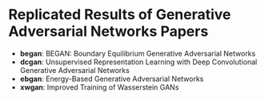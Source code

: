 # Replicated Results of Generative Adversarial Networks Papers

* **began**: BEGAN: Boundary Equilibrium Generative Adversarial Networks
* **dcgan**: Unsupervised Representation Learning with Deep Convolutional Generative Adversarial Networks
* **ebgan**: Energy-Based Generative Adversarial Networks
* **xwgan**: Improved Training of Wasserstein GANs
